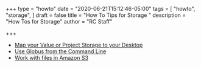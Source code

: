 +++
type = "howto"
date = "2020-06-21T15:12:46-05:00"
tags = [
  "howto",
  "storage",
]
draft = false
title = "How To Tips for Storage "
description = "How Tos for Storage"
author = "RC Staff"

+++

* [Map your Value or Project Storage to your Desktop](/userinfo/howtos/storage/drive-mapping)
* [Use Globus from the Command Line](/userinfo/howtos/storage/globus-cli)
* [Work with files in Amazon S3](/userinfo/howtos/storage/aws-s3)

